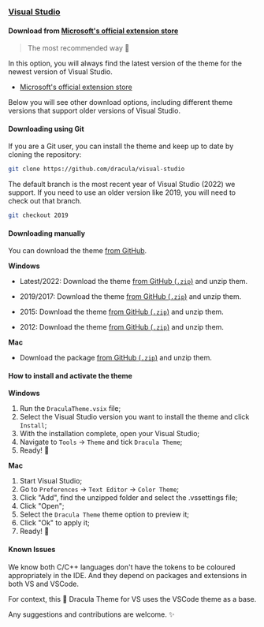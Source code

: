 ### [Visual Studio](https://www.visualstudio.com/)

#### Download from [Microsoft's official extension store](https://marketplace.visualstudio.com/items?itemName=dracula-theme.dracula)

> The most recommended way 🦇

In this option, you will always find the latest version of the theme for the newest version of Visual Studio.

- [Microsoft's official extension store](https://marketplace.visualstudio.com/items?itemName=dracula-theme.dracula)

Below you will see other download options, including different theme versions that support older versions of Visual Studio.

#### Downloading using Git

If you are a Git user, you can install the theme and keep up to date by cloning the repository:

```bash
git clone https://github.com/dracula/visual-studio
```

The default branch is the most recent year of Visual Studio (2022) we support. If you need to use an older version like 2019, you will need to check out that branch.

```bash
git checkout 2019
```

#### Downloading manually

You can download the theme [from GitHub](https://github.com/dracula/visual-studio/archive/2022.zip).

**Windows**

- Latest/2022: Download the theme [from GitHub (`.zip`)](https://github.com/dracula/visual-studio/archive/2022.zip) and unzip them.

- 2019/2017: Download the theme [from GitHub (`.zip`)](https://github.com/dracula/visual-studio/archive/2019.zip) and unzip them.
- 2015: Download the theme [from GitHub (`.zip`)](https://github.com/dracula/visual-studio/archive/2015.zip) and unzip them.
- 2012: Download the theme [from GitHub (`.zip`)](https://github.com/dracula/visual-studio/archive/2012.zip) and unzip them.

**Mac**

- Download the package [from GitHub (`.zip`)](https://github.com/dracula/visual-studio/archive/2019.zip) and unzip them.

#### How to install and activate the theme

**Windows**

1. Run the `DraculaTheme.vsix` file;
2. Select the Visual Studio version you want to install the theme and click `Install`;
3. With the installation complete, open your Visual Studio;
4. Navigate to `Tools` -> `Theme` and tick `Dracula Theme`;
5. Ready! 🚀

**Mac**

1. Start Visual Studio;
2. Go to `Preferences` -> `Text Editor` -> `Color Theme`;
3. Click "Add", find the unzipped folder and select the .vssettings file;
4. Click "Open";
5. Select the `Dracula Theme` theme option to preview it;
6. Click "Ok" to apply it;
7. Ready! 🚀

#### Known Issues

We know both C/C++ languages don't have the tokens to be coloured appropriately in the IDE. And they depend on packages and extensions in both VS and VSCode.

For context, this 🦇 Dracula Theme for VS uses the VSCode theme as a base.

Any suggestions and contributions are welcome. ✨
